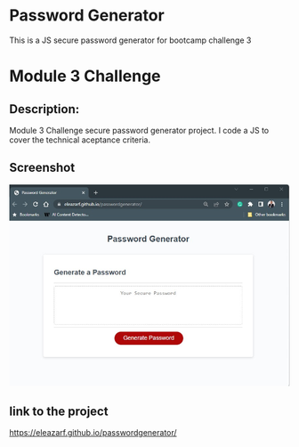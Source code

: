 # Password Generator
This is a JS secure password generator for bootcamp challenge 3

# Module 3 Challenge

## Description:<br>
Module 3 Challenge secure password generator project. I code a JS to cover the technical aceptance criteria.<br>


## Screenshot<br>
![Screenshot-03-generatesecurepassword](https://github.com/eleazarf/passwordgenerator/blob/main/images/Captura%20de%20pantalla%202023-06-29%20162844.jpg)
<br>

## link to the project <br>
https://eleazarf.github.io/passwordgenerator/<br>